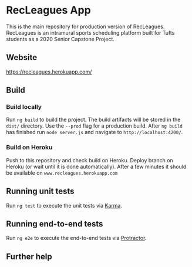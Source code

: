 # RecLeagues App

This is the main repository for production version of RecLeagues. RecLeagues is an intramural sports scheduling platform built for Tufts students as a 2020 Senior Capstone Project.

## Website

https://recleagues.herokuapp.com/

## Build

### Build locally
Run `ng build` to build the project. The build artifacts will be stored in the `dist/` directory. Use the `--prod` flag for a production build.
After `ng build` has finished run `node server.js` and navigate to `http://localhost:4200/`.

### Build on Heroku
Push to this repository and check build on Heroku. Deploy branch on Heroku (or wait until it is done automatically). After a few minutes it should be available on `www.recleagues.herokuapp.com`

## Running unit tests

Run `ng test` to execute the unit tests via [Karma](https://karma-runner.github.io).

## Running end-to-end tests

Run `ng e2e` to execute the end-to-end tests via [Protractor](http://www.protractortest.org/).

## Further help
